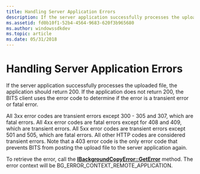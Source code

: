 ```yaml
---
title: Handling Server Application Errors
description: If the server application successfully processes the uploaded file, the application should return 200.
ms.assetid: fd0b10f1-52b4-4564-9683-620f3b965680
ms.author: windowssdkdev
ms.topic: article
ms.date: 05/31/2018
---
```


# Handling Server Application Errors

If the server application successfully processes the uploaded file, the application should return 200. If the application does not return 200, the BITS client uses the error code to determine if the error is a transient error or fatal error.

All 3xx error codes are transient errors except 300 - 305 and 307, which are fatal errors. All 4xx error codes are fatal errors except for 408 and 409, which are transient errors. All 5xx error codes are transient errors except 501 and 505, which are fatal errors. All other HTTP codes are considered transient errors. Note that a 403 error code is the only error code that prevents BITS from posting the upload file to the server application again.

To retrieve the error, call the [**IBackgroundCopyError::GetError**](/windows/desktop/api/Bits/nf-bits-ibackgroundcopyerror-geterror) method. The error context will be BG\_ERROR\_CONTEXT\_REMOTE\_APPLICATION.

 

 




